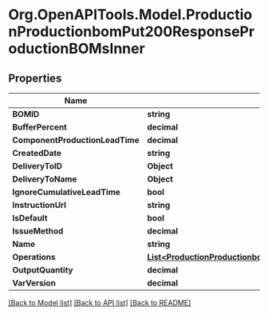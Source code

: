 # Org.OpenAPITools.Model.ProductionProductionbomPut200ResponseProductionBOMsInner

## Properties

Name | Type | Description | Notes
------------ | ------------- | ------------- | -------------
**BOMID** | **string** |  | [optional] 
**BufferPercent** | **decimal** |  | [optional] 
**ComponentProductionLeadTime** | **decimal** |  | [optional] 
**CreatedDate** | **string** |  | [optional] 
**DeliveryToID** | **Object** |  | [optional] 
**DeliveryToName** | **Object** |  | [optional] 
**IgnoreCumulativeLeadTime** | **bool** |  | [optional] 
**InstructionUrl** | **string** |  | [optional] 
**IsDefault** | **bool** |  | [optional] 
**IssueMethod** | **decimal** |  | [optional] 
**Name** | **string** |  | [optional] 
**Operations** | [**List&lt;ProductionProductionbomPut200ResponseProductionBOMsInnerOperationsInner&gt;**](ProductionProductionbomPut200ResponseProductionBOMsInnerOperationsInner.md) |  | [optional] 
**OutputQuantity** | **decimal** |  | [optional] 
**VarVersion** | **decimal** |  | [optional] 

[[Back to Model list]](../README.md#documentation-for-models) [[Back to API list]](../README.md#documentation-for-api-endpoints) [[Back to README]](../README.md)

